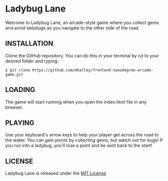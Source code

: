 # Ladybug Lane

Welcome to Ladybug Lane, an arcade-style game where you collect gems and avoid ladybugs as you navigate to the other side of the road.


## INSTALLATION
Clone the GitHub repository. You can do this in your terminal by cd to your desired folder and typing:

`$ git clone https://github.com/mhalley/frontend-nanodegree-arcade-game.git`


## LOADING

The game will start running when you open the index.html file in any browser.


## PLAYING

Use your keyboard's arrow keys to help your player get across the road to the water. You can gain points by collecting gems, but watch out for bugs! If you run into a ladybug, you'll lose a point and be sent back to the start!


## LICENSE
Ladybug Lane is released under the [MIT License](http://choosealicense.com/licenses/mit/)
